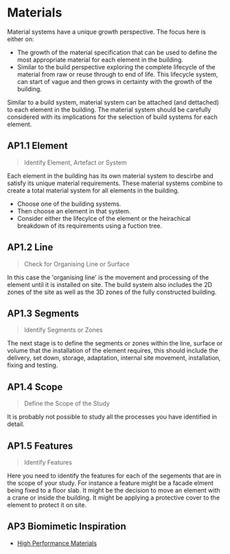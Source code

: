 # Materials

Material systems have a unique growth perspective. The focus here is either on:
* The growth of the material specification that can be used to define the most appropriate material for each element in the building.
* Similar to the build perspective exploring the complete lifecycle of the material from raw or reuse through to end of life. This lifecycle system, can start of vague and then grows in certainty with the growth of the building. 

Similar to a build system, material system can be attached (and dettached) to each element in the building. The material system should be carefully considered with its implications for the selection of build systems for each element.

## AP1.1 Element
> Identify Element, Artefact or System

Each element in the building has its own material system to descirbe and satisfy its unique material requirements.  These material systems combine to create a total material system for all elements in the building. 
* Choose one of the building systems.
* Then choose an element in that system. 
* Consider either the lifecylce of the element or the heirachical breakdown of its requirements using a fuction tree.

## AP1.2 Line
> Check for Organising Line or Surface

In this case the 'organising line' is the movement and processing of the element until it is installed on site. The build system also includes the 2D zones of the site as well as the 3D zones of the fully constructed building.

## AP1.3 Segments
> Identify Segments or Zones

The next stage is to define the segments or zones within the line, surface or volume that the installation of the element requires, this should include the delivery, set down, storage, adaptation, internal site movement, installation, fixing and testing.

## AP1.4 Scope
> Define the Scope of the Study

It is probably not possible to study all the processes you have identified in detail. 

## AP1.5 Features
> Identify Features

Here you need to identify the features for each of the segements that are in the scope of your study. For instance a feature might be a facade elment being fixed to a floor slab. It might be the decision to move an element with a crane or inside the building. It might be applying a protective cover to the element to protect it on site.

## AP3 Biomimetic Inspiration
* [High Performance Materials](https://asknature.org/collection/high-performance-materials/)
